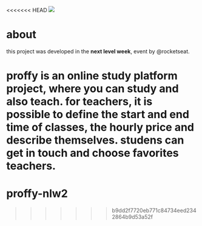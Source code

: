 <<<<<<< HEAD
<img width="auto" src="https://github.com/gabriellebellei/proffy/blob/master/images/proffy.png">

# about

this project was developed in the <strong>next level week</strong>, event by @rocketseat.

<strong>proffy</strong> is an online study platform project, where you can study and also teach. for teachers, it is possible to define the start and end time of classes, the hourly price and describe themselves. studens can get in touch and choose favorites teachers.
=======
# proffy-nlw2
>>>>>>> b9dd2f7720eb771c84734eed2342864b9d53a52f
